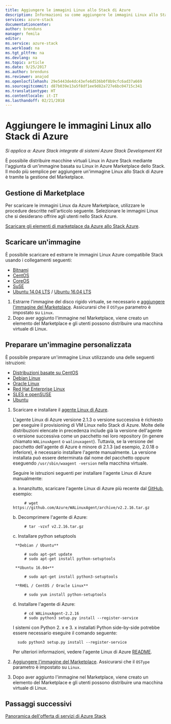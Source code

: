 ```yaml
---
title: Aggiungere le immagini Linux allo Stack di Azure
description: Informazioni su come aggiungere le immagini Linux allo Stack di Azure.
services: azure-stack
documentationcenter: 
author: brenduns
manager: femila
editor: 
ms.service: azure-stack
ms.workload: na
ms.tgt_pltfrm: na
ms.devlang: na
ms.topic: article
ms.date: 9/25/2017
ms.author: brenduns
ms.reviewer: anajod
ms.openlocfilehash: 29e5443de4dc43efe6d536b0f8b9cfc6ad37a669
ms.sourcegitcommit: d87b039e13a5f8df1ee9d82a727e6bc04715c341
ms.translationtype: HT
ms.contentlocale: it-IT
ms.lasthandoff: 02/21/2018
---
```

# <a name="add-linux-images-to-azure-stack"></a>Aggiungere le immagini Linux allo Stack di Azure

*Si applica a: Azure Stack integrate di sistemi Azure Stack Development Kit* 

È possibile distribuire macchine virtuali Linux in Azure Stack mediante l'aggiunta di un'immagine basata su Linux in Azure Marketplace dello Stack. Il modo più semplice per aggiungere un'immagine Linux allo Stack di Azure è tramite la gestione del Marketplace.

## <a name="marketplace-management"></a>Gestione di Marketplace

Per scaricare le immagini Linux da Azure Marketplace, utilizzare le procedure descritte nell'articolo seguente. Selezionare le immagini Linux che si desiderano offrire agli utenti nello Stack Azure.

[Scaricare gli elementi di marketplace da Azure allo Stack Azure](azure-stack-download-azure-marketplace-item.md).

## <a name="download-an-image"></a>Scaricare un'immagine

È possibile scaricare ed estrarre le immagini Linux Azure compatibile Stack usando i collegamenti seguenti:


   * [Bitnami](https://bitnami.com/azure-stack)
   * [CentOS](http://olstacks.cloudapp.net/latest/)
   * [CoreOS](https://stable.release.core-os.net/amd64-usr/current/coreos_production_azure_image.vhd.bz2)
   * [SuSE](https://download.suse.com/Download?buildid=VCFi7y7MsFQ~)
   * [Ubuntu 14.04 LTS](https://partner-images.canonical.com/azure/azure_stack/) / [Ubuntu 16.04 LTS](http://cloud-images.ubuntu.com/releases/xenial/release/ubuntu-16.04-server-cloudimg-amd64-disk1.vhd.zip)

1. Estrarre l'immagine del disco rigido virtuale, se necessario e [aggiungere l'immagine del Marketplace](azure-stack-add-vm-image.md). Assicurarsi che il `OSType` parametro è impostato su `Linux`.
2. Dopo aver aggiunto l'immagine nel Marketplace, viene creato un elemento del Marketplace e gli utenti possono distribuire una macchina virtuale di Linux.

## <a name="prepare-your-own-image"></a>Preparare un'immagine personalizzata

È possibile preparare un'immagine Linux utilizzando una delle seguenti istruzioni:
   
   * [Distribuzioni basate su CentOS](../virtual-machines/linux/create-upload-centos.md?toc=%2fazure%2fvirtual-machines%2flinux%2ftoc.json)
   * [Debian Linux](../virtual-machines/linux/debian-create-upload-vhd.md?toc=%2fazure%2fvirtual-machines%2flinux%2ftoc.json)
   * [Oracle Linux](../virtual-machines/linux/oracle-create-upload-vhd.md?toc=%2fazure%2fvirtual-machines%2flinux%2ftoc.json)
   * [Red Hat Enterprise Linux](../virtual-machines/linux/redhat-create-upload-vhd.md?toc=%2fazure%2fvirtual-machines%2flinux%2ftoc.json)
   * [SLES e openSUSE](../virtual-machines/linux/suse-create-upload-vhd.md?toc=%2fazure%2fvirtual-machines%2flinux%2ftoc.json)
   * [Ubuntu](../virtual-machines/linux/create-upload-ubuntu.md?toc=%2fazure%2fvirtual-machines%2flinux%2ftoc.json)

1. Scaricare e installare il [agente Linux di Azure](https://github.com/Azure/WALinuxAgent/).
   
    L'agente Linux di Azure versione 2.1.3 o versione successiva è richiesto per eseguire il provisioning di VM Linux nello Stack di Azure. Molte delle distribuzioni elencate in precedenza include già la versione dell'agente o versione successiva come un pacchetto nei loro repository (in genere chiamato `WALinuxAgent` o `walinuxagent`). Tuttavia, se la versione del pacchetto dell'agente di Azure è minore di 2.1.3 (ad esempio, 2.0.18 o inferiore), è necessario installare l'agente manualmente. La versione installata può essere determinata dal nome del pacchetto oppure eseguendo `/usr/sbin/waagent -version` nella macchina virtuale.
   
    Seguire le istruzioni seguenti per installare l'agente Linux di Azure manualmente:
   
   a. Innanzitutto, scaricare l'agente Linux di Azure più recente dal [GitHub](https://github.com/Azure/WALinuxAgent/releases), esempio:
     
            # wget https://github.com/Azure/WALinuxAgent/archive/v2.2.16.tar.gz
   b. Decomprimere l'agente di Azure:
     
            # tar -vzxf v2.2.16.tar.gz
   c. Installare python setuptools
     
        **Debian / Ubuntu**
     
            # sudo apt-get update
            # sudo apt-get install python-setuptools
     
        **Ubuntu 16.04+**
     
            # sudo apt-get install python3-setuptools
     
        **RHEL / CentOS / Oracle Linux**
     
            # sudo yum install python-setuptools
   d. Installare l'agente di Azure:
     
            # cd WALinuxAgent-2.2.16
            # sudo python3 setup.py install --register-service
     
     I sistemi con Python 2. x e 3. x installati Python side-by-side potrebbe essere necessario eseguire il comando seguente:
     
         sudo python3 setup.py install --register-service
     Per ulteriori informazioni, vedere l'agente Linux di Azure [README](https://github.com/Azure/WALinuxAgent/blob/master/README.md).
2. [Aggiungere l'immagine del Marketplace](azure-stack-add-vm-image.md). Assicurarsi che il `OSType` parametro è impostato su `Linux`.
3. Dopo aver aggiunto l'immagine nel Marketplace, viene creato un elemento del Marketplace e gli utenti possono distribuire una macchina virtuale di Linux.

## <a name="next-steps"></a>Passaggi successivi
[Panoramica dell'offerta di servizi di Azure Stack](azure-stack-offer-services-overview.md)

